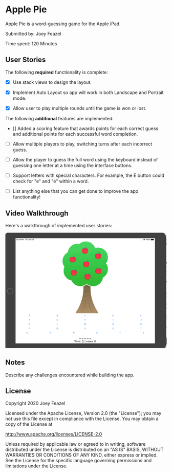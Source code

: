 # Apple Pie

Apple Pie is a word-guessing game for the Apple iPad.

Submitted by: Joey Feazel

Time spent: 120 Minutes

## User Stories

The following **required** functionality is complete:

* [X] Use stack views to design the layout.

* [X] Implement Auto Layout so app will work in both Landscape and Portrait mode.

* [X] Allow user to play multiple rounds until the game is won or lost.

The following **additional** features are implemented:

* [] Added a scoring feature that awards points for each correct guess and additional points for each successful word completion.

* [ ] Allow multiple players to play, switching turns after each incorrect guess.

* [ ] Allow the player to guess the full word using the keyboard instead of guessing one letter at a time using the interface buttons.

* [ ] Support letters with special characters. For example, the E button could check for "e" and "é" within a word.

* [ ] List anything else that you can get done to improve the app functionality!

## Video Walkthrough 

Here's a walkthrough of implemented user stories:

<img src='ApplePie.gif' title='Apple Pie animated demo' alt='Apple Pie animated demo' />

## Notes

Describe any challenges encountered while building the app.

## License

Copyright 2020 Joey Feazel

Licensed under the Apache License, Version 2.0 (the "License");
you may not use this file except in compliance with the License.
You may obtain a copy of the License at

http://www.apache.org/licenses/LICENSE-2.0

Unless required by applicable law or agreed to in writing, software
distributed under the License is distributed on an "AS IS" BASIS,
WITHOUT WARRANTIES OR CONDITIONS OF ANY KIND, either express or implied.
See the License for the specific language governing permissions and
limitations under the License.
